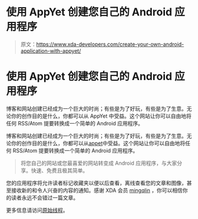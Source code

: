 # 使用 AppYet 创建您自己的 Android 应用程序

> 原文：<https://www.xda-developers.com/create-your-own-android-application-with-appyet/>

# 使用 AppYet 创建您自己的 Android 应用程序

博客和网站创建已经成为一个巨大的时尚；有些是为了好玩，有些是为了生意。无论你的创作目的是什么，你都可以从 AppYet 中受益。这个网站让你可以自由地将任何 RSS/Atom 提要转换成一个简单的 Android 应用程序。

博客和网站创建已经成为一个巨大的时尚；有些是为了好玩，有些是为了生意。无论你的创作目的是什么，你都可以从[appet](http://www.appyet.com/)中受益。这个网站让你可以自由地将任何 RSS/Atom 提要转换成一个简单的 Android 应用程序。

> 将您自己的网站或您最喜爱的网站转变成 Android 应用程序，与大家分享。快速、免费且极其简单。

您的应用程序将允许读者标记收藏夹以便以后查看，离线查看您的文章和图像，甚至接收新的和令人兴奋的内容的通知。感谢 XDA 会员 [mingqlin](http://forum.xda-developers.com/member.php?u=1125020) ，你可以相信你的读者永远不会错过一篇文章。

更多信息请访问[原始线程](http://forum.xda-developers.com/showthread.php?t=1135242)。